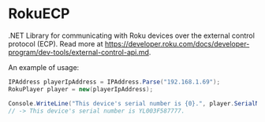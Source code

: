 # RokuECP
.NET Library for communicating with Roku devices over the external control protocol (ECP). Read more at https://developer.roku.com/docs/developer-program/dev-tools/external-control-api.md.

An example of usage:
```csharp
IPAddress playerIpAddress = IPAddress.Parse("192.168.1.69");
RokuPlayer player = new(playerIpAddress);

Console.WriteLine("This device's serial number is {0}.", player.SerialNumber);
// -> This device's serial number is YL003F587777.
```
